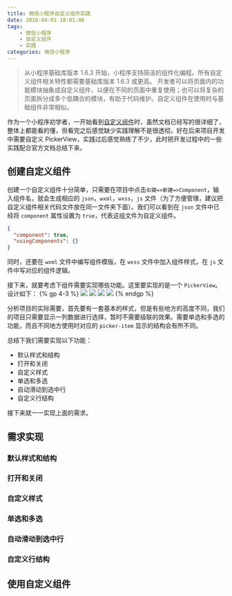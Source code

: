 ```yaml
---
title: 微信小程序自定义组件实践
date: 2018-04-01 18:01:06
tags:
    - 微信小程序
    - 自定义组件
    - 实践
categories: 微信小程序
---
```

>从小程序基础库版本 1.6.3 开始，小程序支持简洁的组件化编程。所有自定义组件相关特性都需要基础库版本 1.6.3 或更高。
>开发者可以将页面内的功能模块抽象成自定义组件，以便在不同的页面中重复使用；也可以将复杂的页面拆分成多个低耦合的模块，有助于代码维护。自定义组件在使用时与基础组件非常相似。

作为一个小程序初学者，一开始看到[自定义组件][0]时，虽然文档已经写的很详细了，整体上都能看的懂，但看完之后感觉缺少实践理解不是很透彻，好在后来项目开发中需要自定义 PickerView，实践过后感觉熟练了不少，此时把开发过程中的一些实践配合官方文档总结下来。

<!--more-->

## 创建自定义组件

创建一个自定义组件十分简单，只需要在项目中点击`右键=>新建=>Component`，输入组件名，就会生成相应的 `json`，`wxml`，`wxss`，`js` 文件（为了方便管理，建议把自定义组件相关代码文件放在同一文件夹下面）。我们可以看到在 `json` 文件中已经将 `component` 属性设置为 `true`，代表这组文件为自定义组件。

``` index.json
{
  "component": true,
  "usingComponents": {}
}
```
同时，还要在 `wxml` 文件中编写组件模版，在 `wxss` 文件中加入组件样式，在 `js` 文件中写对应的组件逻辑。

接下来，就要考虑下组件需要实现哪些功能。这里要实现的是一个 `PickerView`。设计如下：
{% gp 4-3 %}
![](http://p4wb4s2l1.bkt.clouddn.com/image/blog/2/1.png-blog)
![](http://p4wb4s2l1.bkt.clouddn.com/image/blog/2/2.png-blog)
![](http://p4wb4s2l1.bkt.clouddn.com/image/blog/2/3.png-blog)
![](http://p4wb4s2l1.bkt.clouddn.com/image/blog/2/4.png-blog)
{% endgp %}

分析项目的实际需要，首先要有一套基本的样式，但是有些地方的高度不同，我们的项目只需要显示一列数据进行选择，暂时不需要级联的效果。需要单选和多选的功能，而且不同地方使用时对应的 `picker-item` 显示的结构会有所不同。

总结下我们需要实现以下功能：
- 默认样式和结构
- 打开和关闭
- 自定义样式
- 单选和多选
- 自动滑动到选中行
- 自定义行结构

接下来就一一实现上面的需求。

## 需求实现

### 默认样式和结构

### 打开和关闭

### 自定义样式

### 单选和多选

### 自动滑动到选中行

### 自定义行结构

## 使用自定义组件

[0]: https://developers.weixin.qq.com/miniprogram/dev/framework/custom-component/